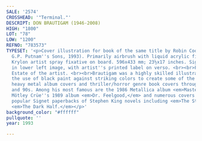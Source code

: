 ```yaml
---
SALE: '2574'
CROSSHEAD: '"Terminal."'
DESCRIPT: DON BRAUTIGAM (1946-2008)
HIGH: "1800"
LOT: "78"
LOW: "1200"
REFNO: "783573"
TYPESET: '<p>Cover illustration for book of the same title by Robin Cook (New York:
  G.P. Putnam''s Sons, 1993). Primarily airbrush with liquid acrylic finished with
  Krylon artist spray fixative on board. 596x433 mm; 23½x17 inches. Signed "D. Brautigam"
  in lower left image, with artist''s printed label on verso. <br><br>Provenance:
  Estate of the artist. <br><br>Brautigam was a highly skilled illustrator who pioneered
  the use of black paint against striking colors to create some of the most iconic
  heavy metal album covers and thriller/horror genre book covers throughout the 1980s
  and 90s. Among his most famous are the 1986 Metallica album <em>Master of Puppets</em>,
  Mötley Crüe''s 1989 album <em>Dr. Feelgood,</em> and numerous covers for the wildly
  popular Signet paperbacks of Stephen King novels including <em>The Stand</em> and
  <em>The Dark Half.</em></p>'
background_color: "#ffffff"
pullquote: ''
year: 1993

---
```

